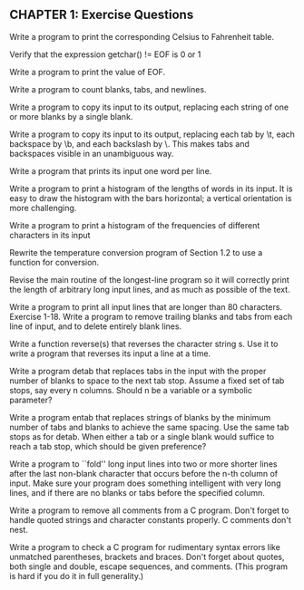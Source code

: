 
## CHAPTER 1: Exercise Questions

Write a program to print the corresponding Celsius to Fahrenheit table. 

Verify that the expression getchar() != EOF is 0 or 1

Write a program to print the value of EOF.

Write a program to count blanks, tabs, and newlines. 

Write a program to copy its input to its output, replacing each string of one or more blanks by a single blank. 

Write a program to copy its input to its output, replacing each tab by \t, each backspace by \b, and each backslash by \\. This makes tabs and backspaces visible in an unambiguous way.

Write a program that prints its input one word per line. 

Write a program to print a histogram of the lengths of words in its input. It is easy to draw the histogram with the bars horizontal; a vertical orientation is more challenging. 

Write a program to print a histogram of the frequencies of different characters in its input

Rewrite the temperature conversion program of Section 1.2 to use a function for conversion. 

Revise the main routine of the longest-line program so it will correctly print the length of arbitrary long input lines, and as much as possible of the text.

Write a program to print all input lines that are longer than 80 characters. Exercise 1-18. Write a program to remove trailing blanks and tabs from each line of input, and to delete entirely blank lines.

 Write a function reverse(s) that reverses the character string s. Use it to write a program that reverses its input a line at a time. 

Write a program detab that replaces tabs in the input with the proper number of blanks to space to the next tab stop. Assume a fixed set of tab stops, say every n columns. Should n be a variable or a symbolic parameter?

 Write a program entab that replaces strings of blanks by the minimum number of tabs and blanks to achieve the same spacing. Use the same tab stops as for detab. When either a tab or a single blank would suffice to reach a tab stop, which should be given preference?

 Write a program to ``fold'' long input lines into two or more shorter lines after the last non-blank character that occurs before the n-th column of input. Make sure your program does something intelligent with very long lines, and if there are no blanks or tabs before the specified column. 

Write a program to remove all comments from a C program. Don't forget to handle quoted strings and character constants properly. C comments don't nest. 

Write a program to check a C program for rudimentary syntax errors like unmatched parentheses, brackets and braces. Don't forget about quotes, both single and double, escape sequences, and comments. (This program is hard if you do it in full generality.) 